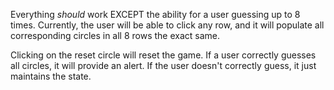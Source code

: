 Everything *should* work EXCEPT the ability for a user guessing up to 8 times. Currently, the user will be able to click any row, and it will populate all corresponding circles in all 8 rows the exact same. 

Clicking on the reset circle will reset the game.
If a user correctly guesses all circles, it will provide an alert. 
If the user doesn't correctly guess, it just maintains the state. 